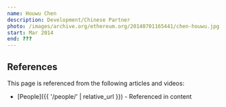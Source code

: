 ```yaml
---
name: Houwu Chen
description: Development/Chinese Partner
photo: /images/archive.org/ethereum.org/20140701165441/chen-houwu.jpg
start: Mar 2014
end: ???
---
```


## References

This page is referenced from the following articles and videos:

- [People]({{ '/people/' | relative_url }}) - Referenced in content